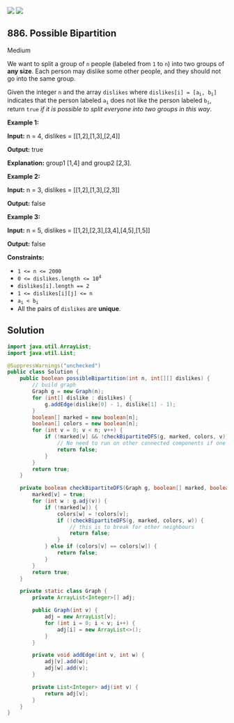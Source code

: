 [![](https://img.shields.io/github/stars/javadev/LeetCode-in-Java?label=Stars&style=flat-square)](https://github.com/javadev/LeetCode-in-Java)
[![](https://img.shields.io/github/forks/javadev/LeetCode-in-Java?label=Fork%20me%20on%20GitHub%20&style=flat-square)](https://github.com/javadev/LeetCode-in-Java/fork)

## 886\. Possible Bipartition

Medium

We want to split a group of `n` people (labeled from `1` to `n`) into two groups of **any size**. Each person may dislike some other people, and they should not go into the same group.

Given the integer `n` and the array `dislikes` where <code>dislikes[i] = [a<sub>i</sub>, b<sub>i</sub>]</code> indicates that the person labeled <code>a<sub>i</sub></code> does not like the person labeled <code>b<sub>i</sub></code>, return `true` _if it is possible to split everyone into two groups in this way_.

**Example 1:**

**Input:** n = 4, dislikes = \[\[1,2],[1,3],[2,4]]

**Output:** true

**Explanation:** group1 [1,4] and group2 [2,3]. 

**Example 2:**

**Input:** n = 3, dislikes = \[\[1,2],[1,3],[2,3]]

**Output:** false 

**Example 3:**

**Input:** n = 5, dislikes = \[\[1,2],[2,3],[3,4],[4,5],[1,5]]

**Output:** false 

**Constraints:**

*   `1 <= n <= 2000`
*   <code>0 <= dislikes.length <= 10<sup>4</sup></code>
*   `dislikes[i].length == 2`
*   `1 <= dislikes[i][j] <= n`
*   <code>a<sub>i</sub> < b<sub>i</sub></code>
*   All the pairs of `dislikes` are **unique**.

## Solution

```java
import java.util.ArrayList;
import java.util.List;

@SuppressWarnings("unchecked")
public class Solution {
    public boolean possibleBipartition(int n, int[][] dislikes) {
        // build graph
        Graph g = new Graph(n);
        for (int[] dislike : dislikes) {
            g.addEdge(dislike[0] - 1, dislike[1] - 1);
        }
        boolean[] marked = new boolean[n];
        boolean[] colors = new boolean[n];
        for (int v = 0; v < n; v++) {
            if (!marked[v] && !checkBipartiteDFS(g, marked, colors, v)) {
                // No need to run on other connected components if one component has failed.
                return false;
            }
        }
        return true;
    }

    private boolean checkBipartiteDFS(Graph g, boolean[] marked, boolean[] colors, int v) {
        marked[v] = true;
        for (int w : g.adj(v)) {
            if (!marked[w]) {
                colors[w] = !colors[v];
                if (!checkBipartiteDFS(g, marked, colors, w)) {
                    // this is to break for other neighbours
                    return false;
                }
            } else if (colors[v] == colors[w]) {
                return false;
            }
        }
        return true;
    }

    private static class Graph {
        private ArrayList<Integer>[] adj;

        public Graph(int v) {
            adj = new ArrayList[v];
            for (int i = 0; i < v; i++) {
                adj[i] = new ArrayList<>();
            }
        }

        private void addEdge(int v, int w) {
            adj[v].add(w);
            adj[w].add(v);
        }

        private List<Integer> adj(int v) {
            return adj[v];
        }
    }
}
```